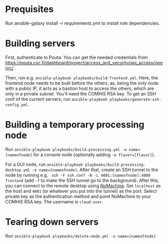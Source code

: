# Prequisites

Run ansible-galaxy install -r requirements.yml to install role dependencies.

# Building servers

First, authenticate to Pouta. You can get the needed credentials from https://pouta.csc.fi/dashboard/project/access_and_security/api_access/openrc/ .

Then, run e.g. `ansible-playbook playbooks/build-frontend.yml`. Here, the frontend node needs to be built before the others, as, being the only node with a public IP, it acts as a bastion host to access the others, which are only in a private subnet. You'll need the COMHIS RSA key. To get an SSH conf of the current servers, run `ansible-playbook playbooks/generate-ssh-config.yml`.

# Building a temporary processing node

Run `ansible-playbook playbooks/build-processing.yml -e name=[nameofnode]` for a console node (optionally adding `-e flavor=[flavor]`).

For a GUI node, run `ansible-playbook playbooks/build-processing-desktop.yml -e name=[nameofnode]`. After that, create an SSH tunnel to the node by running e.g. ` ssh -F ssh.conf -N -L 4001:[nameofnode]:4000 frontend` (add `-f` to make the SSH tunnel go to the background). After this, you can connect to the remote desktop using [NoMachine](https://www.nomachine.com/). Set `localhost` as the host and `4001` (or whatever you put into the tunnel) as the port. Select private key as the authentication method and point NoMachine to your COMHIS RSA key. The username is `cloud-user`.

# Tearing down servers

Run `ansible-playbook playbooks/delete-node.yml -e name=[nameofnode]`

